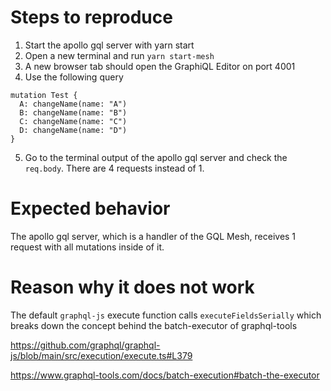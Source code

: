 # Steps to reproduce

1. Start the apollo gql server with yarn start
2. Open a new terminal and run `yarn start-mesh`
3. A new browser tab should open the GraphiQL Editor on port 4001
4. Use the following query

```gql
mutation Test {
  A: changeName(name: "A")
  B: changeName(name: "B")
  C: changeName(name: "C")
  D: changeName(name: "D")
}
```

5. Go to the terminal output of the apollo gql server and check the `req.body`. There are 4 requests instead of 1.

# Expected behavior

The apollo gql server, which is a handler of the GQL Mesh, receives 1 request with all mutations inside of it.

# Reason why it does not work

The default `graphql-js` execute function calls `executeFieldsSerially` which breaks down the concept behind the batch-executor of graphql-tools

https://github.com/graphql/graphql-js/blob/main/src/execution/execute.ts#L379

https://www.graphql-tools.com/docs/batch-execution#batch-the-executor
